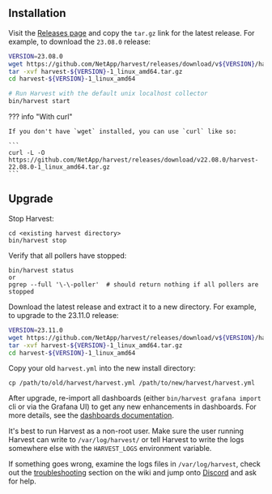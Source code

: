 ## Installation

Visit the [Releases page](https://github.com/NetApp/harvest/releases) and copy the `tar.gz` link
for the latest release. For example, to download the `23.08.0` release:

```bash
VERSION=23.08.0
wget https://github.com/NetApp/harvest/releases/download/v${VERSION}/harvest-${VERSION}-1_linux_amd64.tar.gz
tar -xvf harvest-${VERSION}-1_linux_amd64.tar.gz
cd harvest-${VERSION}-1_linux_amd64

# Run Harvest with the default unix localhost collector
bin/harvest start
```

??? info "With curl"

    If you don't have `wget` installed, you can use `curl` like so:

    ```
    curl -L -O https://github.com/NetApp/harvest/releases/download/v22.08.0/harvest-22.08.0-1_linux_amd64.tar.gz
    ```

## Upgrade

Stop Harvest:
```
cd <existing harvest directory>
bin/harvest stop
```

Verify that all pollers have stopped:
```
bin/harvest status
or
pgrep --full '\-\-poller'  # should return nothing if all pollers are stopped
```

Download the latest release and extract it to a new directory. For example, to upgrade to the 23.11.0 release:

```bash
VERSION=23.11.0
wget https://github.com/NetApp/harvest/releases/download/v${VERSION}/harvest-${VERSION}-1_linux_amd64.tar.gz
tar -xvf harvest-${VERSION}-1_linux_amd64.tar.gz
cd harvest-${VERSION}-1_linux_amd64
```

Copy your old `harvest.yml` into the new install directory:
```
cp /path/to/old/harvest/harvest.yml /path/to/new/harvest/harvest.yml
```

After upgrade, re-import all dashboards (either `bin/harvest grafana import` cli or via the Grafana UI) to
get any new enhancements in dashboards. For more details, see the [dashboards documentation](../dashboards.md).

It's best to run Harvest as a non-root user. Make sure the user running Harvest can write to `/var/log/harvest/` or tell Harvest to write the logs somewhere else with the `HARVEST_LOGS` environment variable.

If something goes wrong, examine the logs files in `/var/log/harvest`, check out
the [troubleshooting](https://github.com/NetApp/harvest/wiki/Troubleshooting-Harvest) section on the wiki and jump
onto [Discord](https://github.com/NetApp/harvest/blob/main/SUPPORT.md#getting-help) and ask for help.
